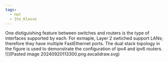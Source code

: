```yaml
---
tags:
  - nwt
  - 3te_Klasse
---
```

One distiguishing feature between switches and routers is the type of interfaces supported by each. For exmaple, Layer 2 swtiched support LANs; therefore they have multiple FastEthernet ports. The dual stack topology in the figure is used to demonstrate the configuration of ipv4 and ipv6 routers.
![](Pasted image 20240920113300.png.excalidraw.svg)
